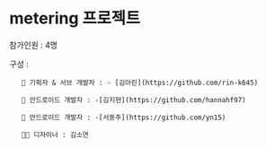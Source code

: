 # metering 프로젝트

참가인원 : 4명

구성 : 

       👩 기획자 & 서브 개발자 : - [김아린](https://github.com/rin-k645)

       👧 안드로이드 개발자 : -[김지현](https://github.com/hannahf97)
       
       👨 안드로이드 개발자 : -[서동주](https://github.com/yn15)
       
       👩‍🦱 디자이너 : 김소연 
       
